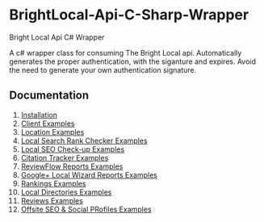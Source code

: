 # BrightLocal-Api-C-Sharp-Wrapper
Bright Local Api C# Wrapper

A c# wrapper class for consuming The Bright Local api. Automatically generates the proper authentication, with the siganture and expires. Avoid the need to generate your own authentication signature.


## Documentation

1. [Installation](Documentation/INSTALLATION.md)
2. [Client Examples](Documentation/CLIENTS.md)
3. [Location Examples](Documentation/LOCATIONS.md)
4. [Local Search Rank Checker Examples](Documentation/LSRC.md)
5. [Local SEO Check-up Examples](Documentation/LSCU.md)
6. [Citation Tracker Examples](Documentation/CT.md)
7. [ReviewFlow Reports Examples](Documentation/RF.md)
8. [Google+ Local Wizard Reports Examples](Documentation/GPW.md)
9. [Rankings Examples](Documentation/RANKINGS.md)
10. [Local Directories Examples](Documentation/LOCAL-DIRECTORIES.md)
11. [Reviews Examples](Documentation/REVIEWS.md)
12. [Offsite SEO & Social PRofiles Examples](Documentation/OFFSITE&SP.md)




